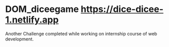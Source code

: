 # DOM_diceegame https://dice-dicee-1.netlify.app

Another Challenge completed while working on internship course of web development.
